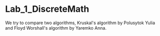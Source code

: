 # Lab_1_DiscreteMath
We try to compare two algorithms, Kruskal's algorithm by Polusytok Yulia and Floyd Worshall's algorithm by Yaremko Anna.
